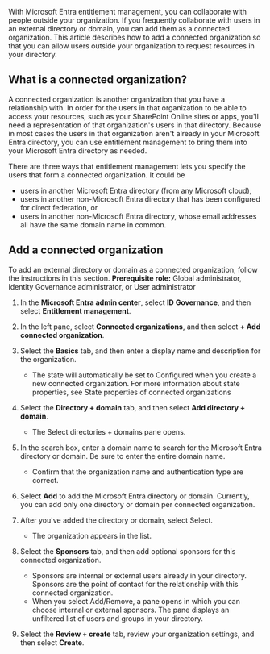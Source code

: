 With Microsoft Entra entitlement management, you can collaborate with people outside your organization. If you frequently collaborate with users in an external directory or domain, you can add them as a connected organization. This article describes how to add a connected organization so that you can allow users outside your organization to request resources in your directory.

## What is a connected organization?

A connected organization is another organization that you have a relationship with. In order for the users in that organization to be able to access your resources, such as your SharePoint Online sites or apps, you'll need a representation of that organization's users in that directory. Because in most cases the users in that organization aren't already in your Microsoft Entra directory, you can use entitlement management to bring them into your Microsoft Entra directory as needed.

There are three ways that entitlement management lets you specify the users that form a connected organization. It could be

 -  users in another Microsoft Entra directory (from any Microsoft cloud),
 -  users in another non-Microsoft Entra directory that has been configured for direct federation, or
 -  users in another non-Microsoft Entra directory, whose email addresses all have the same domain name in common.

## Add a connected organization

To add an external directory or domain as a connected organization, follow the instructions in this section. **Prerequisite role:** Global administrator, Identity Governance administrator, or User administrator

1.  In the **Microsoft Entra admin center**, select **ID Governance**, and then select **Entitlement management**.
2.  In the left pane, select **Connected organizations**, and then select **+ Add connected organization**.
3.  Select the **Basics** tab, and then enter a display name and description for the organization.
    
    
     -  The state will automatically be set to Configured when you create a new connected organization. For more information about state properties, see State properties of connected organizations
4.  Select the **Directory + domain** tab, and then select **Add directory + domain**.
    
    
     -  The Select directories + domains pane opens.
5.  In the search box, enter a domain name to search for the Microsoft Entra directory or domain. Be sure to enter the entire domain name.
    
    
     -  Confirm that the organization name and authentication type are correct.
6.  Select **Add** to add the Microsoft Entra directory or domain. Currently, you can add only one directory or domain per connected organization.
7.  After you've added the directory or domain, select Select.
    
    
     -  The organization appears in the list.
8.  Select the **Sponsors** tab, and then add optional sponsors for this connected organization.
    
    
     -  Sponsors are internal or external users already in your directory. Sponsors are the point of contact for the relationship with this connected organization.
     -  When you select Add/Remove, a pane opens in which you can choose internal or external sponsors. The pane displays an unfiltered list of users and groups in your directory.
9.  Select the **Review + create** tab, review your organization settings, and then select **Create**.
